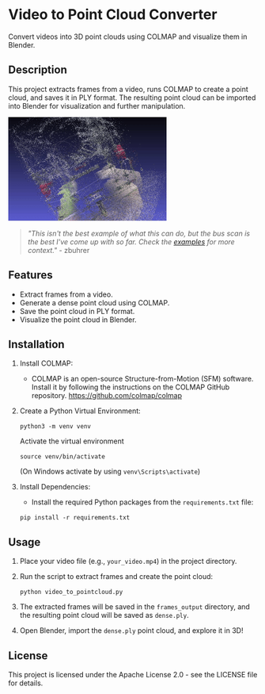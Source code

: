 Video to Point Cloud Converter
==============================

Convert videos into 3D point clouds using COLMAP and visualize them in Blender.

Description
-----------

This project extracts frames from a video, runs COLMAP to create a point cloud, and saves it in PLY format. The resulting point cloud can be imported into Blender for visualization and further manipulation.

![bus!](docs/bus.gif)

> *"This isn't the best example of what this can do, but the bus scan is the best I've come up with so far. Check the [examples](docs/README.md#examples) for more context."* - zbuhrer

Features
--------

-   Extract frames from a video.
-   Generate a dense point cloud using COLMAP.
-   Save the point cloud in PLY format.
-   Visualize the point cloud in Blender.

Installation
------------

1.  Install COLMAP:

    -   COLMAP is an open-source Structure-from-Motion (SFM) software. Install it by following the instructions on the COLMAP GitHub repository. https://github.com/colmap/colmap
  
2.  Create a Python Virtual Environment:
    ```shell
    python3 -m venv venv
    ```

    Activate the virtual environment
    ```shell
    source venv/bin/activate
    ```
    (On Windows activate by using `venv\Scripts\activate`)


4.  Install Dependencies:

    -   Install the required Python packages from the `requirements.txt` file:

    ```shell
    pip install -r requirements.txt
    ```

Usage
-----

1.  Place your video file (e.g., `your_video.mp4`) in the project directory.

2.  Run the script to extract frames and create the point cloud:

    ```shell
    python video_to_pointcloud.py
    ```

3.  The extracted frames will be saved in the `frames_output` directory, and the resulting point cloud will be saved as `dense.ply`.

4.  Open Blender, import the `dense.ply` point cloud, and explore it in 3D!

License
-------

This project is licensed under the Apache License 2.0 - see the LICENSE file for details.
